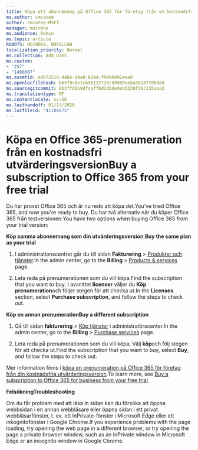 ```yaml
---
title: Köpa ett abonnemang på Office 365 för företag från en kostnadsfri utvärderingsversion
ms.author: cmcatee
author: cmcatee-MSFT
manager: mnirkhe
ms.audience: Admin
ms.topic: article
ROBOTS: NOINDEX, NOFOLLOW
localization_priority: Normal
ms.collection: Adm_O365
ms.custom:
- "257"
- "1400007"
ms.assetid: ed072510-d4b6-44ad-b24a-f99b9892eaa8
ms.openlocfilehash: b89f0c0e1c698137720c60900eeba562877d0d8d
ms.sourcegitcommit: 8b3ffd019dfcaff8d2dbde9eb5320f30c135aaa3
ms.translationtype: MT
ms.contentlocale: sv-SE
ms.lasthandoff: 01/13/2020
ms.locfileid: "41104675"
---
```

# <a name="buy-a-subscription-to-office-365-from-your-free-trial"></a><span data-ttu-id="eb6c2-102">Köpa en Office 365-prenumeration från en kostnadsfri utvärderingsversion</span><span class="sxs-lookup"><span data-stu-id="eb6c2-102">Buy a subscription to Office 365 from your free trial</span></span>

<span data-ttu-id="eb6c2-103">Du har provat Office 365 och är nu redo att köpa det.</span><span class="sxs-lookup"><span data-stu-id="eb6c2-103">You've tried Office 365, and now you're ready to buy.</span></span> <span data-ttu-id="eb6c2-104">Du har två alternativ när du köper Office 365 från testversionen:</span><span class="sxs-lookup"><span data-stu-id="eb6c2-104">You have two options when buying Office 365 from your trial version:</span></span>
  
 <span data-ttu-id="eb6c2-105">**Köp samma abonnemang som din utvärderingsversion**.</span><span class="sxs-lookup"><span data-stu-id="eb6c2-105">**Buy the same plan as your trial**</span></span>
  
1. <span data-ttu-id="eb6c2-106">I administrationscentret går du till sidan **Fakturering** \> [Produkter och tjänster](https://go.microsoft.com/fwlink/p/?linkid=842054).</span><span class="sxs-lookup"><span data-stu-id="eb6c2-106">In the admin center, go to the **Billing** \> [Products & services](https://go.microsoft.com/fwlink/p/?linkid=842054) page.</span></span>

2. <span data-ttu-id="eb6c2-107">Leta reda på prenumerationen som du vill köpa.</span><span class="sxs-lookup"><span data-stu-id="eb6c2-107">Find the subscription that you want to buy.</span></span> <span data-ttu-id="eb6c2-108">I avsnittet **licenser** väljer du **Köp prenumeration**och följer stegen för att checka ut.</span><span class="sxs-lookup"><span data-stu-id="eb6c2-108">In the **Licenses** section, select **Purchase subscription**, and follow the steps to check out.</span></span>

<span data-ttu-id="eb6c2-109">**Köp en annan prenumeration**</span><span class="sxs-lookup"><span data-stu-id="eb6c2-109">**Buy a different subscription**</span></span>
  
1. <span data-ttu-id="eb6c2-110">Gå till sidan **fakturering** \> [Köp tjänster](https://go.microsoft.com/fwlink/p/?linkid=868433) i administratörscenter.</span><span class="sxs-lookup"><span data-stu-id="eb6c2-110">In the admin center, go to the **Billing** \> [Purchase services](https://go.microsoft.com/fwlink/p/?linkid=868433) page.</span></span>

3. <span data-ttu-id="eb6c2-111">Leta reda på prenumerationen som du vill köpa, Välj **köp**och följ stegen för att checka ut.</span><span class="sxs-lookup"><span data-stu-id="eb6c2-111">Find the subscription that you want to buy, select **Buy**, and follow the steps to check out.</span></span>

<span data-ttu-id="eb6c2-112">Mer information finns i [köpa en prenumeration på Office 365 för företag från din kostnadsfria utvärderingsversion](https://docs.microsoft.com/office365/admin/subscriptions-and-billing/buy-a-subscription-from-your-free-trial).</span><span class="sxs-lookup"><span data-stu-id="eb6c2-112">To learn more, see [Buy a subscription to Office 365 for business from your free trial](https://docs.microsoft.com/office365/admin/subscriptions-and-billing/buy-a-subscription-from-your-free-trial).</span></span>

<span data-ttu-id="eb6c2-113">**Felsökning**</span><span class="sxs-lookup"><span data-stu-id="eb6c2-113">**Troubleshooting**</span></span>

<span data-ttu-id="eb6c2-114">Om du får problem med att läsa in sidan kan du försöka att öppna webbsidan i en annan webbläsare eller öppna sidan i ett privat webbläsarfönster, t. ex. ett InPrivate-fönster i Microsoft Edge eller ett inkognitofönster i Google Chrome.</span><span class="sxs-lookup"><span data-stu-id="eb6c2-114">If you experience problems with the page loading, try opening the web page in a different browser, or try opening the page a private browser window, such as an InPrivate window in Microsoft Edge or an incognito window in Google Chrome.</span></span>
